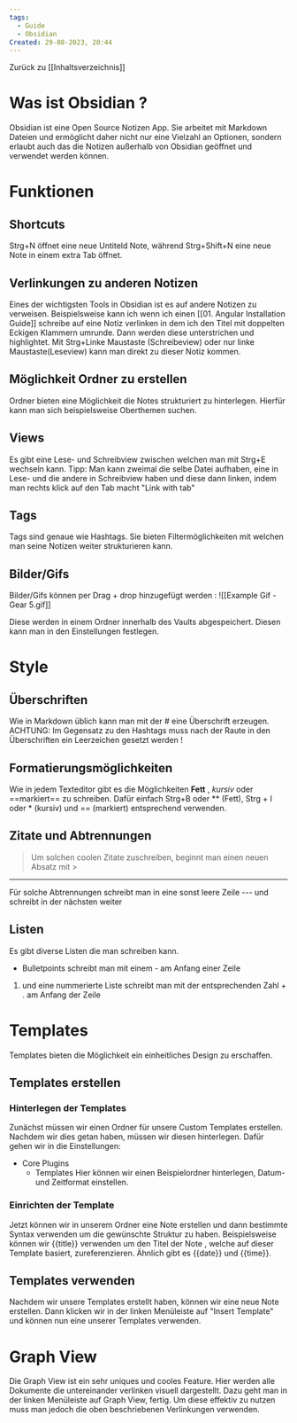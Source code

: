 ```yaml
---
tags:
  - Guide
  - Obsidian
Created: 29-08-2023, 20:44
---
```

Zurück zu [[Inhaltsverzeichnis]]

# Was ist Obsidian ?

Obsidian ist eine Open Source Notizen App. Sie arbeitet mit Markdown Dateien und ermöglicht daher nicht nur eine Vielzahl an Optionen, sondern erlaubt auch das die Notizen außerhalb von Obsidian geöffnet und verwendet werden können.
# Funktionen
## Shortcuts
Strg+N öffnet eine neue Untiteld Note, während Strg+Shift+N eine neue Note in einem extra Tab öffnet.
## Verlinkungen zu anderen Notizen
Eines der wichtigsten Tools in Obsidian ist es auf andere Notizen zu verweisen.
Beispielsweise kann ich wenn ich einen [[01. Angular Installation Guide]] schreibe auf eine Notiz  verlinken in dem ich den Titel mit doppelten Eckigen Klammern umrunde. Dann werden diese unterstrichen und highlightet. Mit Strg+Linke Maustaste (Schreibeview) oder nur linke Maustaste(Leseview) kann man direkt zu dieser Notiz kommen. 
## Möglichkeit Ordner zu erstellen
Ordner bieten eine Möglichkeit die Notes strukturiert zu hinterlegen. Hierfür kann man sich beispielsweise Oberthemen suchen.
## Views
Es gibt eine Lese- und Schreibview zwischen welchen man mit Strg+E wechseln kann.
Tipp: Man kann zweimal die selbe Datei aufhaben, eine in Lese- und die andere in Schreibview haben und diese dann linken, indem man rechts klick auf den Tab macht "Link with tab"
## Tags
Tags sind genaue wie Hashtags. Sie bieten Filtermöglichkeiten mit welchen man seine Notizen weiter strukturieren kann. 
## Bilder/Gifs
Bilder/Gifs können per Drag + drop hinzugefügt werden 	:
![[Example Gif - Gear 5.gif]]

Diese werden in einem Ordner innerhalb des Vaults abgespeichert. Diesen kann man in den Einstellungen festlegen.

# Style
## Überschriften
Wie in Markdown üblich kann man mit der # eine Überschrift erzeugen. ACHTUNG: Im Gegensatz zu den Hashtags muss nach der Raute in den Überschriften ein Leerzeichen gesetzt werden !

## Formatierungsmöglichkeiten
Wie in jedem Texteditor gibt es die Möglichkeiten **Fett** , *kursiv* oder ==markiert==  zu schreiben.
Dafür einfach Strg+B oder ** (Fett), Strg + I oder * (kursiv) und == (markiert) entsprechend verwenden.

## Zitate und Abtrennungen
> Um solchen coolen Zitate zuschreiben, beginnt man einen neuen Absatz mit > 

--- 
Für solche Abtrennungen schreibt man in eine sonst leere Zeile --- und schreibt in der nächsten weiter 

## Listen
Es gibt diverse Listen die man schreiben kann.
- Bulletpoints schreibt man mit einem - am Anfang einer Zeile
1. und eine nummerierte Liste schreibt man mit der entsprechenden Zahl + . am Anfang der Zeile
# Templates
Templates bieten die Möglichkeit ein einheitliches Design zu erschaffen. 
## Templates erstellen 
### Hinterlegen der Templates
Zunächst müssen wir einen Ordner für unsere Custom Templates erstellen.
Nachdem wir dies getan haben, müssen wir diesen hinterlegen.
Dafür gehen wir in die Einstellungen:
- Core Plugins
	- Templates
Hier können wir einen Beispielordner hinterlegen, Datum- und Zeitformat einstellen.
### Einrichten der Template
Jetzt können wir in unserem Ordner eine Note erstellen und dann bestimmte Syntax verwenden um die gewünschte Struktur zu haben. Beispielsweise können wir {{title}} verwenden um den Titel der Note , welche auf dieser Template basiert, zureferenzieren. Ähnlich gibt es {{date}} und {{time}}.

## Templates verwenden

Nachdem wir unsere Templates erstellt haben, können wir eine neue Note erstellen. Dann klicken wir in der linken Menüleiste auf "Insert Template" und können nun eine unserer Templates verwenden.

# Graph View

Die Graph View ist ein sehr uniques und cooles Feature. Hier werden alle Dokumente die untereinander verlinken visuell dargestellt. Dazu geht man in der linken Menüleiste auf Graph View, fertig.
Um diese effektiv zu nutzen muss man jedoch die oben beschriebenen Verlinkungen verwenden.

